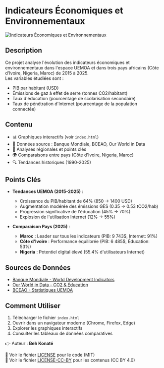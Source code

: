 # Indicateurs Économiques et Environnementaux

![Indicateurs Économiques et Environnementaux](https://i.imgur.com/3JkZ7Q9.png)
<!-- ![Indicateurs Économiques et Environnementaux](./assets/img/indicateurs-economiques-et-Environnementaux.png) -->

## Description
Ce projet analyse l'évolution des indicateurs économiques et environnementaux dans l'espace UEMOA et dans trois pays africains (Côte d'Ivoire, Nigeria, Maroc) de 2015 à 2025.  
Les variables étudiées sont :
- PIB par habitant (USD)
- Émissions de gaz à effet de serre (tonnes CO2/habitant)
- Taux d'éducation (pourcentage de scolarisation secondaire)
- Taux de pénétration d'Internet (pourcentage de la population connectée)

## Contenu
- 📊 Graphiques interactifs (voir `index.html`)
- 📂 Données source : Banque Mondiale, BCEAO, Our World in Data
- 📑 Analyses régionales et points clés
- 🌍 Comparaisons entre pays (Côte d'Ivoire, Nigeria, Maroc)
- 🔍 Tendances historiques (1990-2025)

## Points Clés
- **Tendances UEMOA (2015-2025)** : 
  - Croissance du PIB/habitant de 64% (850 → 1400 USD)
  - Augmentation modérée des émissions GES (0.35 → 0.53 tCO2/hab)
  - Progression significative de l'éducation (45% → 70%)
  - Explosion de l'utilisation Internet (12% → 55%)

- **Comparaison Pays (2025)** :
  - **Maroc** : Leader sur tous les indicateurs (PIB: 9 743$, Internet: 91%)
  - **Côte d'Ivoire** : Performance équilibrée (PIB: 6 485$, Éducation: 53%)
  - **Nigeria** : Potentiel digital élevé (55.4% d'utilisateurs Internet)

## Sources de Données
- [Banque Mondiale - World Development Indicators](https://data.worldbank.org/)
- [Our World in Data - CO2 & Éducation](https://ourworldindata.org/)
- [BCEAO - Statistiques UEMOA](https://www.bceao.int/)

## Comment Utiliser
1. Télécharger le fichier `index.html`
2. Ouvrir dans un navigateur moderne (Chrome, Firefox, Edge)
3. Explorer les graphiques interactifs
4. Consulter les tableaux de données comparatives


👉 Auteur : **Beh Konaté**

📜 Voir le fichier [LICENSE](./LICENSE) pour le code (MIT)  
📜 Voir le fichier [LICENSE-CC-BY](./LICENSE-CC-BY) pour les contenus (CC BY 4.0)